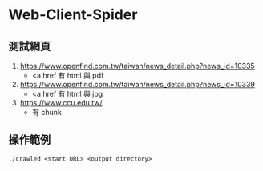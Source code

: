 # Web-Client-Spider

## 測試網頁
1. https://www.openfind.com.tw/taiwan/news_detail.php?news_id=10335
   - <a href 有 html 與 pdf
2. https://www.openfind.com.tw/taiwan/news_detail.php?news_id=10339
   - <a href 有 html 與 jpg
3. https://www.ccu.edu.tw/
   - 有 chunk
## 操作範例
```
./crawled <start URL> <output directory>
```
